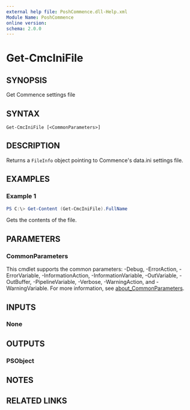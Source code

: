 ```yaml
---
external help file: PoshCommence.dll-Help.xml
Module Name: PoshCommence
online version:
schema: 2.0.0
---
```


# Get-CmcIniFile

## SYNOPSIS
Get Commence settings file

## SYNTAX

```
Get-CmcIniFile [<CommonParameters>]
```

## DESCRIPTION
Returns a `FileInfo` object pointing to Commence's data.ini settings file.

## EXAMPLES

### Example 1
```powershell
PS C:\> Get-Content (Get-CmcIniFile).FullName
```

Gets the contents of the file.

## PARAMETERS

### CommonParameters
This cmdlet supports the common parameters: -Debug, -ErrorAction, -ErrorVariable, -InformationAction, -InformationVariable, -OutVariable, -OutBuffer, -PipelineVariable, -Verbose, -WarningAction, and -WarningVariable. For more information, see [about_CommonParameters](http://go.microsoft.com/fwlink/?LinkID=113216).

## INPUTS

### None

## OUTPUTS

### PSObject
## NOTES

## RELATED LINKS
